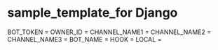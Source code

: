 # sample_template_for Django


BOT_TOKEN = 
OWNER_ID =
CHANNEL_NAME1 =
CHANNEL_NAME2 = 
CHANNEL_NAME3 =
BOT_NAME =
HOOK = 
LOCAL = 
